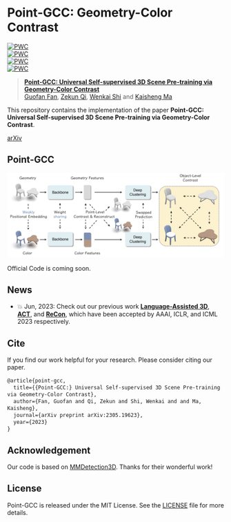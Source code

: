 # Point-GCC: Geometry-Color Contrast
[![PWC](https://img.shields.io/endpoint.svg?url=https://paperswithcode.com/badge/point-gcc-universal-self-supervised-3d-scene/unsupervised-3d-semantic-segmentation-on)](https://paperswithcode.com/sota/unsupervised-3d-semantic-segmentation-on?p=point-gcc-universal-self-supervised-3d-scene)\
[![PWC](https://img.shields.io/endpoint.svg?url=https://paperswithcode.com/badge/point-gcc-universal-self-supervised-3d-scene/3d-object-detection-on-s3dis)](https://paperswithcode.com/sota/3d-object-detection-on-s3dis?p=point-gcc-universal-self-supervised-3d-scene)\
[![PWC](https://img.shields.io/endpoint.svg?url=https://paperswithcode.com/badge/point-gcc-universal-self-supervised-3d-scene/3d-object-detection-on-sun-rgbd-val)](https://paperswithcode.com/sota/3d-object-detection-on-sun-rgbd-val?p=point-gcc-universal-self-supervised-3d-scene)\
[![PWC](https://img.shields.io/endpoint.svg?url=https://paperswithcode.com/badge/point-gcc-universal-self-supervised-3d-scene/3d-object-detection-on-scannetv2)](https://paperswithcode.com/sota/3d-object-detection-on-scannetv2?p=point-gcc-universal-self-supervised-3d-scene)

> [**Point-GCC: Universal Self-supervised 3D Scene Pre-training via Geometry-Color Contrast**](https://arxiv.org/abs/2305.19623) <br>
> [Guofan Fan](https://github.com/Asterisci), [Zekun Qi](https://scholar.google.com/citations?user=ap8yc3oAAAAJ), [Wenkai Shi](https://github.com/yibai-shi) and [Kaisheng Ma](http://group.iiis.tsinghua.edu.cn/~maks/leader.html) <br>

This repository contains the implementation of the paper **Point-GCC: Universal Self-supervised 3D Scene Pre-training via Geometry-Color Contrast**.

[arXiv](https://arxiv.org/abs/2305.19623)

## Point-GCC
![paper](./fig/overview.png)

Official Code is coming soon. 

## News
- 💥 Jun, 2023: Check out our previous work [**Language-Assisted 3D**](https://arxiv.org/abs/2305.19623), [**ACT**](https://arxiv.org/abs/2212.08320), and [**ReCon**](https://arxiv.org/abs/2302.02318), which have been accepted by AAAI, ICLR, and ICML 2023 respectively.

## Cite

If you find our work helpful for your research. Please consider citing our paper.

```
@article{point-gcc,
  title={{Point-GCC:} Universal Self-supervised 3D Scene Pre-training via Geometry-Color Contrast},
  author={Fan, Guofan and Qi, Zekun and Shi, Wenkai and and Ma, Kaisheng},
  journal={arXiv preprint arXiv:2305.19623},
  year={2023}
}
```

## Acknowledgement

Our code is based on [MMDetection3D](https://github.com/open-mmlab/mmdetection3d/). Thanks for their wonderful work!

## License

Point-GCC is released under the MIT License. See the [LICENSE](./LICENSE) file for more details.
